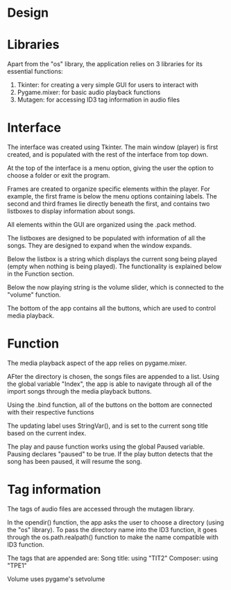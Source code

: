 # Design

# Libraries

Apart from the "os" library, the application relies on 3 libraries for its essential functions:

1. Tkinter: for creating a very simple GUI for users to interact with 
2. Pygame.mixer: for basic audio playback functions
3. Mutagen: for accessing ID3 tag information in audio files

# Interface

The interface was created using Tkinter. The main window (player) is first created, and is populated with the rest of the interface from top down.

At the top of the interface is a menu option, giving the user the option to choose a folder or exit the program.

Frames are created to organize specific elements within the player. For example, the first frame is below the menu options containing labels. The second and third frames lie directly beneath the first, and contains two listboxes to display information about songs.

All elements within the GUI are organized using the .pack method.

The listboxes are designed to be populated with information of all the songs. They are designed to expand when the window expands. 

Below the listbox is a string which displays the current song being played (empty when nothing is being played). The functionality is explained below in the Function section.

Below the now playing string is the volume slider, which is connected to the "volume" function.

The bottom of the app contains all the buttons, which are used to control media playback.

# Function

The media playback aspect of the app relies on pygame.mixer.

AFter the directory is chosen, the songs files are appended to a list. Using the global variable "Index", the app is able to navigate through all of the import songs through the media playback buttons.

Using the .bind function, all of the buttons on the bottom are connected with their respective functions 

The updating label uses StringVar(), and is set to the current song title based on the current index.

The play and pause function works using the global Paused variable. Pausing declares "paused" to be true. If the play button detects that the song has been paused, it will resume the song.

# Tag information

The tags of audio files are accessed through the mutagen library.

In the opendir() function, the app asks the user to choose a directory (using the "os" library). To pass the directory name into the ID3 function, it goes through the os.path.realpath() function to make the name compatible with ID3 function. 

The tags that are appended are:
    Song title: using "TIT2"
    Composer: using "TPE1"
    
Volume uses pygame's setvolume